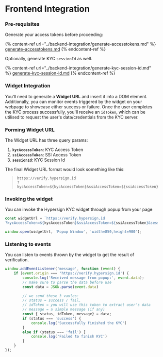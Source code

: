 # Frontend Integration

### Pre-requisites

Generate your access tokens before proceeding:

{% content-ref url="../backend-integration/generate-accesstokens.md" %}
[generate-accesstokens.md](../backend-integration/generate-accesstokens.md)
{% endcontent-ref %}

Optionally, generate KYC `sessionId` as well.&#x20;

{% content-ref url="../backend-integration/generate-kyc-session-id.md" %}
[generate-kyc-session-id.md](../backend-integration/generate-kyc-session-id.md)
{% endcontent-ref %}

### Widget Integration

You'll need to generate a **Widget URL** and insert it into a DOM element. Additionally, you can monitor events triggered by the widget on your webpage to showcase either success or failure. Once the user completes the KYC process successfully, you'll receive an `idToken`, which can be utilised to request the user's data/credentials from the KYC server.

### Forming Widget URL

The Widget URL has  three query params:

1. **`kycAccessToken`**: KYC Access Token
2. **`ssiAccessToken`**: SSI Access Token
3. **`sessionId`**: KYC Session Id

The final Widget URL format would look something like this:

> ```
> https://verify.hypersign.id
> ?kycAccessToken=${kycAccessToken}&ssiAccessToken=${ssiAccessToken}&sessionId=${sessionId}
> ```

### Invoking the widget

You can invoke the Hypersign KYC widget through popup from your page

```javascript
const widgetUrl = `https://verify.hypersign.id
?kycAccessToken=${kycAccessToken}&ssiAccessToken=${ssiAccessToken}&sessionId=${sessionId}`

window.open(widgetUrl, 'Popup Window', 'width=850,height=900');
```

### Listening to events

You can listen to events thrown by the widget to get the result of verification.&#x20;

```javascript
window.addEventListener('message', function (event) {
    if (event.origin === 'https://verify.hypersign.id') {
        console.log('Received message from popup:', event.data);
        // make sure to parse the data before use
        const data = JSON.parse(event.data)
        
        // we send these 3 vaules: 
        // status = success / fail, 
        // idToken = you will use this token to extract user's data
        // message = a simple message (if any)
        const { status, idToken, message} = data;
        if (status === 'success') {
            console.log('Successfully finished the KYC')
        }
        else if (status === 'fail') {
            console.log('Failed to finish KYC')
        }
    }
});
```
